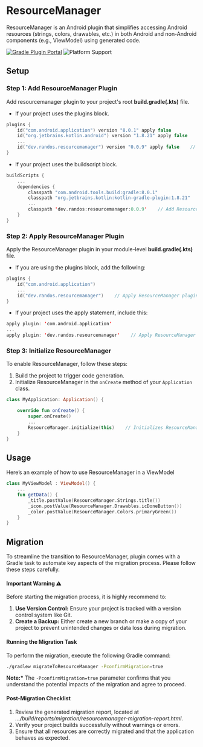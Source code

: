 # ResourceManager
ResourceManager is an Android plugin that simplifies accessing Android resources (strings, colors, drawables, etc.) in both Android and non-Android components (e.g., ViewModel) using generated code.

[![Gradle Plugin Portal](https://img.shields.io/maven-metadata/v?label=Gradle%20Plugin%20Portal&metadataUrl=https%3A%2F%2Fplugins.gradle.org%2Fm2%2Fdev%2Frandos%2Fresourcemanager%2Fdev.randos.resourcemanager.gradle.plugin%2Fmaven-metadata.xml)](https://plugins.gradle.org/plugin/dev.randos.resourcemanager)
![Platform Support](https://img.shields.io/badge/platform-Android-brightgreen.svg)

## Setup

### Step 1: Add ResourceManager Plugin
Add resourcemanager plugin to your project's root __build.gradle(.kts)__ file.
- If your project uses the plugins block.
```kotlin
plugins {
    id("com.android.application") version "8.0.1" apply false
    id("org.jetbrains.kotlin.android") version "1.8.21" apply false
    ...
    id("dev.randos.resourcemanager") version "0.0.9" apply false    // Add ResourceManager plugin
}
```
- If your project uses the buildscript block.
```kotlin
buildScripts {
    ...
    dependencies {
        classpath "com.android.tools.build:gradle:8.0.1"
        classpath "org.jetbrains.kotlin:kotlin-gradle-plugin:1.8.21"
        ...
        classpath 'dev.randos:resourcemanager:0.0.9'    // Add ResourceManager plugin
    }
}
```

### Step 2: Apply ResourceManager Plugin
Apply the ResourceManager plugin in your module-level __build.gradle(.kts)__ file.
- If you are using the plugins block, add the following:
```kotlin
plugins {
    id("com.android.application")
    ...
    id("dev.randos.resourcemanager")    // Apply ResourceManager plugin
}
```
- If your project uses the apply statement, include this:
```kotlin
apply plugin: 'com.android.application'
...
apply plugin: 'dev.randos.resourcemanager'    // Apply ResourceManager plugin
```

### Step 3: Initialize ResourceManager
To enable ResourceManager, follow these steps:

1. Build the project to trigger code generation.
2. Initialize ResourceManager in the `onCreate` method of your `Application` class.

```kotlin
class MyApplication: Application() {

    override fun onCreate() {
        super.onCreate()
        ...
        ResourceManager.initialize(this)    // Initializes ResourceManager
    }
}
```

## Usage
Here’s an example of how to use ResourceManager in a ViewModel

```kotlin
class MyViewModel : ViewModel() {
    ...
    fun getData() {
        _title.postValue(ResourceManager.Strings.title())
        _icon.postValue(ResourceManager.Drawables.icDoneButton())
        _color.postValue(ResourceManager.Colors.primaryGreen())
    }
}
```

## Migration
To streamline the transition to ResourceManager, plugin comes with a Gradle task to automate key aspects of the migration process. Please follow these steps carefully.

#### Important Warning ⚠️

Before starting the migration process, it is highly recommend to:
1.	__Use Version Control:__ Ensure your project is tracked with a version control system like Git.
2.	__Create a Backup:__ Either create a new branch or make a copy of your project to prevent unintended changes or data loss during migration.

#### Running the Migration Task

To perform the migration, execute the following Gradle command:

```bash
./gradlew migrateToResourceManager -PconfirmMigration=true
```
__Note:*__ The `-PconfirmMigration=true` parameter confirms that you understand the potential impacts of the migration and agree to proceed.

#### Post-Migration Checklist
1. Review the generated migration report, located at *.../build/reports/migration/resourcemanager-migration-report.html*.
2. Verify your project builds successfully without warnings or errors.
3. Ensure that all resources are correctly migrated and that the application behaves as expected.